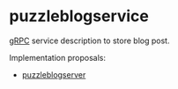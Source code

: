 # puzzleblogservice

[gRPC](https://grpc.io/) service description to store blog post.

Implementation proposals:
- [puzzleblogserver](https://github.com/dvaumoron/puzzleblogserver)
